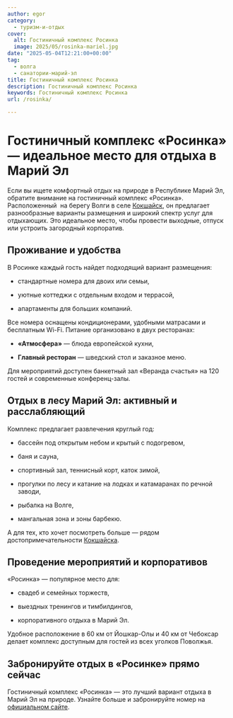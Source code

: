 ```yaml
---
author: egor
category:
  - туризм-и-отдых
cover:
  alt: Гостиничный комплекс Росинка
  image: 2025/05/rosinka-mariel.jpg
date: "2025-05-04T12:21:00+00:00"
tag:
  - волга
  - санатории-марий-эл
title: Гостиничный комплекс Росинка
description: Гостиничный комплекс Росинка
keywords: Гостиничный комплекс Росинка
url: /rosinka/

---
```

# Гостиничный комплекс «Росинка» — идеальное место для отдыха в Марий Эл

Если вы ищете комфортный отдых на природе в Республике Марий Эл, обратите внимание на гостиничный комплекс «Росинка». Расположенный  на берегу Волги в селе [Кокшайск](/pervyj-russkij-gorod-marij-el/), он предлагает разнообразные варианты размещения и широкий спектр услуг для отдыхающих. Это идеальное место, чтобы провести выходные, отпуск или устроить загородный корпоратив.

## Проживание и удобства

В Росинке каждый гость найдет подходящий вариант размещения:

- стандартные номера для двоих или семьи,

- уютные коттеджи с отдельным входом и террасой,

- апартаменты для больших компаний.

Все номера оснащены кондиционерами, удобными матрасами и бесплатным Wi-Fi. Питание организовано в двух ресторанах:

- **«Атмосфера»** — блюда европейской кухни,

- **Главный ресторан** — шведский стол и заказное меню.

Для мероприятий доступен банкетный зал «Веранда счастья» на 120 гостей и современные конференц-залы.

## Отдых в лесу Марий Эл: активный и расслабляющий

Комплекс предлагает развлечения круглый год:

- бассейн под открытым небом и крытый с подогревом,

- баня и сауна,

- спортивный зал, теннисный корт, каток зимой,

- прогулки по лесу и катание на лодках и катамаранах по речной заводи,

- рыбалка на Волге,

- мангальная зона и зоны барбекю.

А для тех, кто хочет посмотреть больше — рядом достопримечательности [Кокшайска](/muzej-istorii-kokshajska/).

## Проведение мероприятий и корпоративов

«Росинка» — популярное место для:

- свадеб и семейных торжеств,

- выездных тренингов и тимбилдингов,

- корпоративного отдыха в Марий Эл.

Удобное расположение в 60 км от Йошкар-Олы и 40 км от Чебоксар делает комплекс доступным для гостей из всех уголков Поволжья.

## Забронируйте отдых в «Росинке» прямо сейчас

Гостиничный комплекс «Росинка» — это лучший вариант отдыха в Марий Эл на природе. Узнайте больше и забронируйте номер на [официальном сайте](https://www.gkrosinka.ru/).
